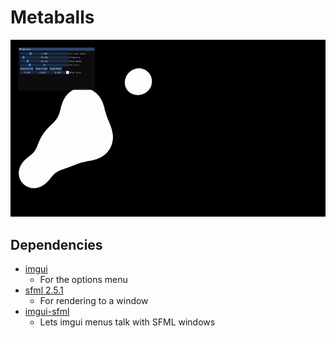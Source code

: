 # Metaballs
![](images/metaballs.gif)

## Dependencies
- [imgui](https://github.com/ocornut/imgui)
  - For the options menu
- [sfml 2.5.1](https://www.sfml-dev.org/download/sfml/2.5.1/)
  - For rendering to a window 
- [imgui-sfml](https://github.com/SFML/imgui-sfml)
  - Lets imgui menus talk with SFML windows